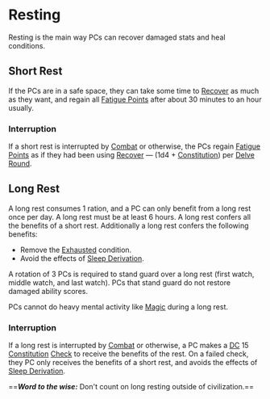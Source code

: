 # Resting

Resting is the main way PCs can recover damaged stats and heal conditions.

## Short Rest

If the PCs are in a safe space, they can take some time to [Recover](../Exploration/Delving.md#Recover) as much as they want, and regain all [Fatigue Points](../../Player%20Characters/Derived%20Statistics/Fatigue%20Points.md) after about 30 minutes to an hour usually.

### Interruption

If a short rest is interrupted by [Combat](../Combat/Combat.md) or otherwise, the PCs regain [Fatigue Points](../../Player%20Characters/Derived%20Statistics/Fatigue%20Points.md) as if they had been using [Recover](../Exploration/Delving.md#Recover) — (1d4 + [Constitution](../../Player%20Characters/The%20Ability%20Scores/Constitution.md)) per [Delve Round](Round.md#Delve%20Round).

## Long Rest

A long rest consumes 1 ration, and a PC can only benefit from a long rest once per day. A long rest must be at least 6 hours. A long rest confers all the benefits of a short rest. Additionally a long rest confers the following benefits:

- Remove the [Exhausted](../Conditions/Exhausted.md) condition.
- Avoid the effects of [Sleep Derivation](../Hazards/Biological%20Hazards.md#Sleep%20Derivation).

A rotation of 3 PCs is required to stand guard over a long rest (first watch, middle watch, and last watch). PCs that stand guard do not restore damaged ability scores.

PCs cannot do heavy mental activity like [Magic](../../Magic/Spells.md) during a long rest.

### Interruption

If a long rest is interrupted by [Combat](../Combat/Combat.md) or otherwise, a PC makes a [DC](DC.md) 15 [Constitution](../../Player%20Characters/The%20Ability%20Scores/Constitution.md) [Check](Check.md) to receive the benefits of the rest. On a failed check, they PC only receives the benefits of a short rest, and avoids the effects of [Sleep Derivation](../Hazards/Biological%20Hazards.md#Sleep%20Derivation).

==***Word to the wise:*** Don't count on long resting outside of civilization.==
